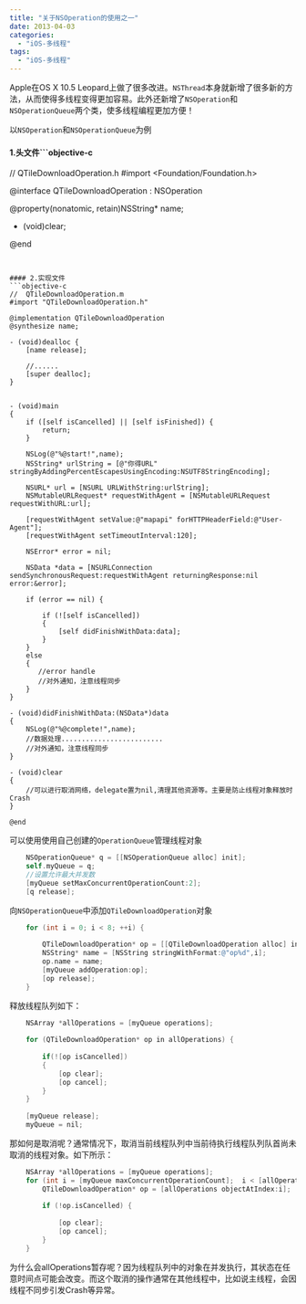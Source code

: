 ```yaml
---
title: "关于NSOperation的使用之一"
date: 2013-04-03
categories:
  - "iOS-多线程"
tags:
  - "iOS-多线程"
---
```

<!--more-->

   Apple在OS X 10.5 Leopard上做了很多改进。`NSThread`本身就新增了很多新的方法，从而使得多线程变得更加容易。此外还新增了`NSOperation`和`NSOperationQueue`两个类，使多线程编程更加方便！

以`NSOperation`和`NSOperationQueue`为例   

#### 1.头文件```objective-c

//  QTileDownloadOperation.h
#import <Foundation/Foundation.h>

@interface QTileDownloadOperation : NSOperation

@property(nonatomic, retain)NSString* name;

- (void)clear;

@end

```


#### 2.实现文件
```objective-c
//  QTileDownloadOperation.m
#import "QTileDownloadOperation.h"

@implementation QTileDownloadOperation
@synthesize name;

- (void)dealloc {
    [name release];

    //......
    [super dealloc];
}


- (void)main
{
    if ([self isCancelled] || [self isFinished]) {
        return;
    }

    NSLog(@"%@start!",name);
    NSString* urlString = [@"你得URL" stringByAddingPercentEscapesUsingEncoding:NSUTF8StringEncoding];

    NSURL* url = [NSURL URLWithString:urlString];
    NSMutableURLRequest* requestWithAgent = [NSMutableURLRequest requestWithURL:url];
    
    [requestWithAgent setValue:@"mapapi" forHTTPHeaderField:@"User-Agent"];
    [requestWithAgent setTimeoutInterval:120];
    
    NSError* error = nil;
    
    NSData *data = [NSURLConnection sendSynchronousRequest:requestWithAgent returningResponse:nil error:&error];
    
    if (error == nil) {
        
        if (![self isCancelled])
        {
            [self didFinishWithData:data];
        }
    }
    else
    {
       //error handle
       //对外通知，注意线程同步
    }
}

- (void)didFinishWithData:(NSData*)data
{
    NSLog(@"%@complete!",name);
    //数据处理.........................
    //对外通知，注意线程同步
}

- (void)clear
{
    //可以进行取消网络，delegate置为nil,清理其他资源等。主要是防止线程对象释放时Crash
}

@end

```

可以使用使用自己创建的`OperationQueue`管理线程对象

```objective-c
    NSOperationQueue* q = [[NSOperationQueue alloc] init];
    self.myQueue = q;
    //设置允许最大并发数
    [myQueue setMaxConcurrentOperationCount:2];
    [q release];

```
向`NSOperationQueue`中添加`QTileDownloadOperation`对象

```objective-c    
    for (int i = 0; i < 8; ++i) {
        
        QTileDownloadOperation* op = [[QTileDownloadOperation alloc] init];
        NSString* name = [NSString stringWithFormat:@"op%d",i];
        op.name = name;
        [myQueue addOperation:op];
        [op release];
    }
```


释放线程队列如下：

```objective-c
    NSArray *allOperations = [myQueue operations];
    
    for (QTileDownloadOperation* op in allOperations) {
        
        if(![op isCancelled])
        {
            [op clear];
            [op cancel];
        }
    }
    
    [myQueue release];
    myQueue = nil;
```

那如何是取消呢？通常情况下，取消当前线程队列中当前待执行线程队列队首尚未取消的线程对象。如下所示：

```objective-c
    NSArray *allOperations = [myQueue operations];
    for (int i = [myQueue maxConcurrentOperationCount];  i < [allOperations count]; ++i) {
        QTileDownloadOperation* op = [allOperations objectAtIndex:i];
        
        if (!op.isCancelled) {
            
            [op clear];
            [op cancel];
        }
    }

```

为什么会allOperations暂存呢？因为线程队列中的对象在并发执行，其状态在任意时间点可能会改变。而这个取消的操作通常在其他线程中，比如说主线程，会因线程不同步引发Crash等异常。

